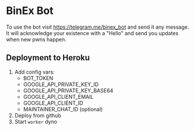 # BinEx Bot

To use the bot visit <https://telegram.me/binex_bot> and send it any message. It will acknowledge your existence with a "Hello" and send you updates when new pwns happen.

## Deployment to Heroku
1. Add config vars:
    - BOT_TOKEN
    - GOOGLE_API_PRIVATE_KEY_ID
    - GOOGLE_API_PRIVATE_KEY_BASE64
    - GOOGLE_API_CLIENT_EMAIL
    - GOOGLE_API_CLIENT_ID
    - MAINTAINER_CHAT_ID (optional)
2. Deploy from github
3. Start `worker` dyno
